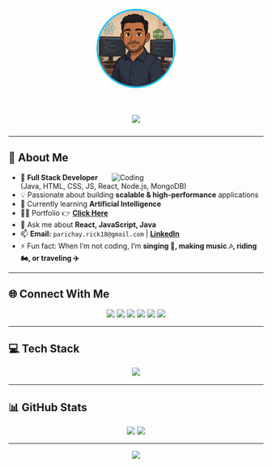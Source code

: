 <!-- Avatar -->
<p align="center">
  <img src="img/avatar.png" alt="Parichay Avatar" width="150" style="border-radius:50%; border: 3px solid #00bfff;" />
</p>

<!-- Typing Animation -->
<h1 align="center">
  <img src="https://readme-typing-svg.herokuapp.com?size=28&duration=3500&color=00BFFF&center=true&vCenter=true&width=800&lines=Hi+👋,+I'm+Parichay+Dutta+Biswas;Full+Stack+Web+Developer+💻;Java+%26+MERN+Stack+Enthusiast;Problem+Solver+%26+Tech+Lover" />
</h1>

---

## 💫 About Me
<img align="right" src="https://media.giphy.com/media/qgQUggAC3Pfv687qPC/giphy.gif" alt="Coding" width="300"/>

- 🚀 **Full Stack Developer** (Java, HTML, CSS, JS, React, Node.js, MongoDB)  
- 💡 Passionate about building **scalable & high-performance** applications  
- 🌱 Currently learning **Artificial Intelligence**  
- 👨‍💻 Portfolio 👉 [**Click Here**](https://portfolio-eight-smoky-73.vercel.app/)  
- 💬 Ask me about **React, JavaScript, Java**  
- 📫 **Email:** `parichay.rick18@gmail.com` | **[LinkedIn](https://linkedin.com/in/parichay-dutta-biswas-0a40191b5)**  
- ⚡ Fun fact: When I’m not coding, I’m **singing 🎤, making music 🎶, riding 🏍, or traveling ✈**  

---

## 🌐 Connect With Me
<p align="center">
<a href="https://www.leetcode.com/parichay1811"><img src="https://skillicons.dev/icons?i=leetcode&theme=dark" width="48"/></a>
<a href="https://www.hackerrank.com/parichay_rick18"><img src="https://skillicons.dev/icons?i=hackerrank&theme=dark" width="48"/></a>
<a href="https://linkedin.com/in/parichay-dutta-biswas-0a40191b5"><img src="https://skillicons.dev/icons?i=linkedin" width="48"/></a>
<a href="https://fb.com/parichay.duttabiswas.1811"><img src="https://skillicons.dev/icons?i=facebook&theme=dark" width="48"/></a>
<a href="https://instagram.com/parichayduttabiswasofficial"><img src="https://skillicons.dev/icons?i=instagram" width="48"/></a>
<a href="https://www.youtube.com/@Parichay1811"><img src="https://skillicons.dev/icons?i=youtube&theme=dark" width="48"/></a>
</p>

---

## 💻 Tech Stack
<p align="center">
<img src="https://skillicons.dev/icons?i=html,css,js,react,firebase,nodejs,nodemon,express,mongodb,java,python,mysql,git,aws,docker,c,cpp&theme=dark" />
</p>

---

## 📊 GitHub Stats
<p align="center">
  <img src="https://github-readme-stats.vercel.app/api?username=parichay1811&show_icons=true&theme=tokyonight" height="165"/>
  <img src="https://github-readme-streak-stats.herokuapp.com/?user=parichay1811&theme=tokyonight" height="165"/>
</p>

---

<p align="center">
  <img src="https://media.giphy.com/media/VTtANKl0beDFQRLDTh/giphy.gif" width="300"/>
</p>
